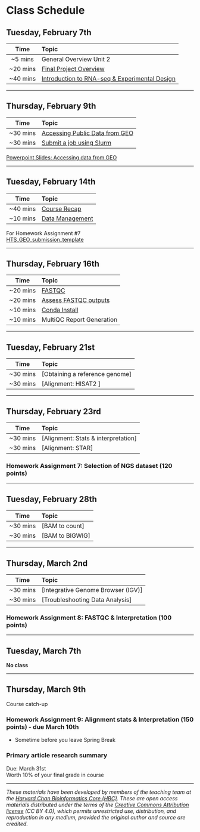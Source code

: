 # Class Schedule

## Tuesday, February 7th 

| Time |  Topic  |  
|:-----------:|:----------| 
| ~5 mins| General Overview Unit 2| 
| ~20 mins| [Final Project Overview](../lectures/GuidelinesforFinalProject.pdf) | 
| ~40 mins | [Introduction to RNA-seq & Experimental Design](../lectures/Lecture4-MMG232.pdf) |


***

## Thursday, February 9th 

| Time |  Topic  |  
|:-----------:|:----------| 
| ~30 mins| [Accessing Public Data from GEO](../lessons/02_accessing_public_experimental_data.md)| 
| ~30 mins| [Submit a job using Slurm](../lessons/02_job_submission_slurm.md)| 

[Powerpoint Slides: Accessing data from GEO](../lectures/Lecture5-MMG232.pdf)

***

## Tuesday, February 14th 

| Time |  Topic  |  
|:-----------:|:----------|
| ~40 mins| [Course Recap](../lectures/Lecture6-MMG232.pdf) | 
| ~10 mins| [Data Management](../lessons/03_data_organization.md) | 

For Homework Assignment #7   
[HTS_GEO_submission_template](../materials/HTS_GEO_submission_template.xlsx)

***
## Thursday, February 16th 
| Time |  Topic  |  
|:-----------:|:----------| 
| ~20 mins| [FASTQC](../lessons/04_running_fastqc.md) | 
| ~20 mins| [Assess FASTQC outputs](../lessons/04_assessing_fastqc_output.md)| 
| ~10 mins| [Conda Install](../lessons/03_InstallConda.md) | 
| ~10 mins| MultiQC Report Generation | 

***

## Tuesday, February 21st 
| Time |  Topic  |  
|:-----------:|:----------| 
| ~30 mins| [Obtaining a reference genome] | 
| ~30 mins| [Alignment: HISAT2 ] | 


***

## Thursday, February 23rd 
| Time |  Topic  |  
|:-----------:|:----------| 
| ~30 mins| [Alignment: Stats & interpretation] | 
| ~30 mins| [Alignment: STAR] | 

### Homework Assignment 7: Selection of NGS dataset (120 points)
***

## Tuesday, February 28th  
| Time |  Topic  |  
|:-----------:|:----------| 
| ~30 mins| [BAM to count] | 
| ~30 mins| [BAM to BIGWIG] |

***

## Thursday, March 2nd 
| Time |  Topic  |  
|:-----------:|:----------| 
| ~30 mins| [Integrative Genome Browser (IGV)] | 
| ~30 mins| [Troubleshooting Data Analysis] |

### Homework Assignment 8: FASTQC & Interpretation (100 points)

*** 
## Tuesday, March 7th  
**No class**

***

## Thursday, March 9th  
Course catch-up 

### Homework Assignment 9: Alignment stats & Interpretation (150 points) - due March 10th  
- Sometime before you leave Spring Break 

### Primary article research summary  
Due: March 31st   
Worth 10% of your final grade in course 

*** 


*These materials have been developed by members of the teaching team at the [Harvard Chan Bioinformatics Core (HBC)](http://bioinformatics.sph.harvard.edu/). These are open access materials distributed under the terms of the [Creative Commons Attribution license](https://creativecommons.org/licenses/by/4.0/) (CC BY 4.0), which permits unrestricted use, distribution, and reproduction in any medium, provided the original author and source are credited.*
